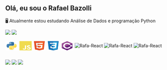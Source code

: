 
## Olá, eu sou o Rafael Bazolli

🖥 Atualmente estou estudando Análise de Dados e programação Python


<div>
  <a href"https://github.com/rafaelbazolli/rafaelbazolli">
  <img height="180em" src="https://github-readme-stats.vercel.app/api?username=rafaelbazolli&show_icons=true&theme=dark&include_all_commits=true&count_private=true"/>
  <img height="180em" src="https://github-readme-stats.vercel.app/api/top-langs/?username=rafaelbazolli&layout=compact&langs_count=7&theme=dark"/>

</div>

<div style="display: inline_block"><br>
  <img align="center" alt="Rafa-Python" height="30" width="40" src="https://raw.githubusercontent.com/devicons/devicon/master/icons/python/python-original.svg">
  <img align="center" alt="Rafa-Js" height="30" width="40" src="https://raw.githubusercontent.com/devicons/devicon/master/icons/javascript/javascript-plain.svg">
  <img align="center" alt="Rafa-HTML" height="30" width="40" src="https://raw.githubusercontent.com/devicons/devicon/master/icons/html5/html5-original.svg">
  <img align="center" alt="Rafa-CSS" height="30" width="40" src="https://raw.githubusercontent.com/devicons/devicon/master/icons/css3/css3-original.svg">
  <img align="center" alt="Rafa-Csharp" height="30" width="40" src="https://raw.githubusercontent.com/devicons/devicon/master/icons/csharp/csharp-original.svg">
  <img align="center" alt="Rafa-React" height="30" width="65" src="https://img.shields.io/badge/MySQL-005C84?style=for-the-badge&logo=mysql&logoColor=white">
  <img align="center" alt="Rafa-React" height="30" width="65" src="https://img.shields.io/badge/power_bi-F2C811?style=for-the-badge&logo=powerbi&logoColor=black">
  <img align="center" alt="Rafa-React" height="30" width="65" src="https://img.shields.io/badge/Microsoft_Excel-217346?style=for-the-badge&logo=microsoft-excel&logoColor=white">
</div>

##

<div> 
  <a href="https://www.instagram.com/rbazolli/" target="_blank"><img src="https://img.shields.io/badge/-Instagram-%23E4405F?style=for-the-badge&logo=instagram&logoColor=white" target="_blank"></a>
 	<a href = "mailto:bazolli.rafael@gmail.com"><img src="https://img.shields.io/badge/-Gmail-%23333?style=for-the-badge&logo=gmail&logoColor=white" target="_blank"></a>
  <a href="https://www.linkedin.com/in/rafael-bazolli-39679149/" target="_blank"><img src="https://img.shields.io/badge/-LinkedIn-%230077B5?style=for-the-badge&logo=linkedin&logoColor=white" target="_blank"></a> 
  
</div>
